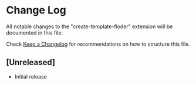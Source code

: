 # Change Log

All notable changes to the "create-template-floder" extension will be documented in this file.

Check [Keep a Changelog](http://keepachangelog.com/) for recommendations on how to structure this file.

## [Unreleased]

- Initial release